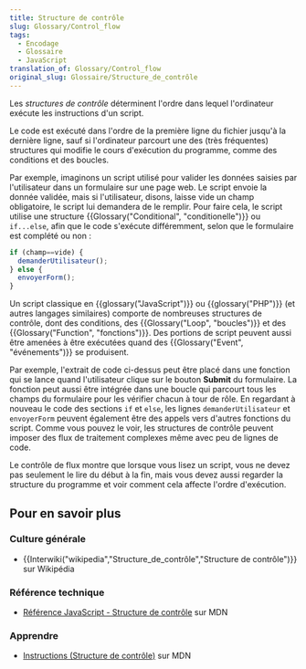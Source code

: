 ```yaml
---
title: Structure de contrôle
slug: Glossary/Control_flow
tags:
  - Encodage
  - Glossaire
  - JavaScript
translation_of: Glossary/Control_flow
original_slug: Glossaire/Structure_de_contrôle
---
```

Les _structures de contrôle_ déterminent l'ordre dans lequel l'ordinateur exécute les instructions d'un script.

Le code est exécuté dans l'ordre de la première ligne du fichier jusqu'à la dernière ligne, sauf si l'ordinateur parcourt une des (très fréquentes) structures qui modifie le cours d'exécution du programme, comme des conditions et des boucles.

Par exemple, imaginons un script utilisé pour valider les données saisies par l'utilisateur dans un formulaire sur une page web. Le script envoie la donnée validée, mais si l'utilisateur, disons, laisse vide un champ obligatoire, le script lui demandera de le remplir. Pour faire cela, le script utilise une structure {{Glossary("Conditional", "conditionelle")}} ou `if...else`, afin que le code s'exécute différemment, selon que le formulaire est complété ou non :

```js
if (champ==vide) {
  demanderUtilisateur();
} else {
  envoyerForm();
}
```

Un script classique en {{glossary("JavaScript")}} ou {{glossary("PHP")}} (et autres langages similaires) comporte de nombreuses structures de contrôle, dont des conditions, des {{Glossary("Loop", "boucles")}} et des {{Glossary("Function", "fonctions")}}. Des portions de script peuvent aussi être amenées à être exécutées quand des {{Glossary("Event", "événements")}} se produisent.

Par exemple, l'extrait de code ci-dessus peut être placé dans une fonction qui se lance quand l'utilisateur clique sur le bouton **Submit** du formulaire. La fonction peut aussi être intégrée dans une boucle qui parcourt tous les champs du formulaire pour les vérifier chacun à tour de rôle. En regardant à nouveau le code des sections `if` et `else`, les lignes `demanderUtilisateur` et `envoyerForm` peuvent également être des appels vers d'autres fonctions du script. Comme vous pouvez le voir, les structures de contrôle peuvent imposer des flux de traitement complexes même avec peu de lignes de code.

Le contrôle de flux montre que lorsque vous lisez un script, vous ne devez pas seulement le lire du début à la fin, mais vous devez aussi regarder la structure du programme et voir comment cela affecte l'ordre d'exécution.

## Pour en savoir plus

### Culture générale

- {{Interwiki("wikipedia","Structure_de_contrôle","Structure de contrôle")}} sur Wikipédia

### Référence technique

- [Référence JavaScript - Structure de contrôle](/fr/docs/Web/JavaScript/Reference#Contrôle_du_flux) sur MDN

### Apprendre

- [Instructions (Structure de contrôle)](/fr/docs/Web/JavaScript/Guide/Contrôle_du_flux_Gestion_des_erreurs) sur MDN
